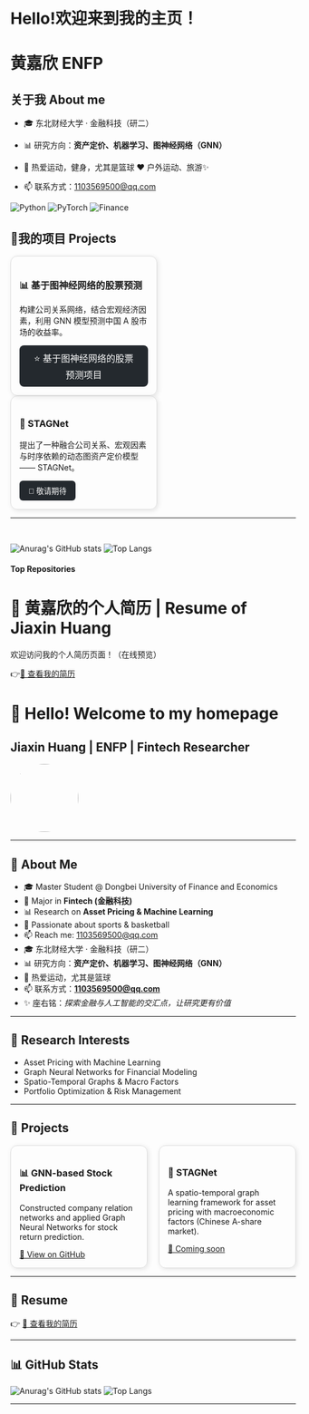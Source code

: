 # Hello!欢迎来到我的主页！ 
# 黄嘉欣  ENFP

## 关于我 About me 

- 🎓 东北财经大学 · 金融科技（研二）
  
- 📊 研究方向：**资产定价、机器学习、图神经网络（GNN）**
  
- 🏀 热爱运动，健身，尤其是篮球   ❤️ 户外运动、旅游✨ 
  
- 📫 联系方式：1103569500@qq.com

![Python](https://img.shields.io/badge/Python-3776AB?logo=python&logoColor=white)
![PyTorch](https://img.shields.io/badge/PyTorch-EE4C2C?logo=pytorch&logoColor=white)
![Finance](https://img.shields.io/badge/Finance-003366?logo=visa&logoColor=white)

## 🚀我的项目 Projects
<div style="border:1px solid #ddd; border-radius:12px; padding:15px; width:45%; box-shadow:2px 2px 8px rgba(0,0,0,0.1);">
  <h3>📊 基于图神经网络的股票预测</h3>
  <p>构建公司关系网络，结合宏观经济因素，利用 GNN 模型预测中国 A 股市场的收益率。</p>
  <a href="https://github.com/jxxx9191/Return-Construction-Graph-Network-and-Prediction" target="_blank" style="text-decoration:none;">
    <button style="padding:10px 20px; font-size:16px; border-radius:8px; cursor:pointer; background-color:#24292e; color:white; border:none;">
      ⭐ 基于图神经网络的股票预测项目
    </button>
  </a>
</div>


  <div style="border:1px solid #ddd; border-radius:12px; padding:15px; width:45%; box-shadow:2px 2px 8px rgba(0,0,0,0.1);">
    <h3>📑 STAGNet</h3>
    <p>提出了一种融合公司关系、宏观因素与时序依赖的动态图资产定价模型 —— STAGNet。</p>
    <a href="#" target="_blank">
      <button style="padding:8px 16px; border-radius:6px; cursor:pointer; background-color:#24292e; color:white; border:none;">🔗 敬请期待</button>
    </a>
  </div>

</div>

---

<br />

![Anurag's GitHub stats](https://github-readme-stats.vercel.app/api?username=jxxx9191&show_icons=true&theme=radical)
![Top Langs](https://github-readme-stats.vercel.app/api/top-langs/?username=jxxx9191)


#### Top Repositories

# 💼 黄嘉欣的个人简历 | Resume of Jiaxin Huang

 欢迎访问我的个人简历页面！（在线预览）

👉<a href="/黄嘉欣个人简历.pdf" target="_blank">📄 查看我的简历</a>


# 👋 Hello! Welcome to my homepage  
## Jiaxin Huang | ENFP | Fintech Researcher  

<img src="avatar.jpg" width="120" style="border-radius:50%">

---

## 🌟 About Me
- 🎓 Master Student @ Dongbei University of Finance and Economics  
- 💼 Major in **Fintech (金融科技)**  
- 📊 Research on **Asset Pricing & Machine Learning**  
- 🏀 Passionate about sports & basketball  
- 📫 Reach me: 1103569500@qq.com  
- 🎓 东北财经大学 · 金融科技（研二）  
- 📊 研究方向：**资产定价、机器学习、图神经网络（GNN）**  
- 🏀 热爱运动，尤其是篮球  
- 📫 联系方式：**1103569500@qq.com**  
- ✨ 座右铭：*探索金融与人工智能的交汇点，让研究更有价值* 
---

## 🔬 Research Interests
- Asset Pricing with Machine Learning  
- Graph Neural Networks for Financial Modeling  
- Spatio-Temporal Graphs & Macro Factors  
- Portfolio Optimization & Risk Management  

---

## 🚀 Projects
<div style="display:flex; gap:20px;">
  
  <div style="border:1px solid #ddd; border-radius:12px; padding:15px; width:45%; box-shadow:2px 2px 8px rgba(0,0,0,0.1);">
    <h3>📊 GNN-based Stock Prediction</h3>
    <p>Constructed company relation networks and applied Graph Neural Networks for stock return prediction.</p>
    <a href="https://github.com/jxxx9191/Return-Construction-Graph-Network-and-Prediction" target="_blank">🔗 View on GitHub</a>
  </div>

  <div style="border:1px solid #ddd; border-radius:12px; padding:15px; width:45%; box-shadow:2px 2px 8px rgba(0,0,0,0.1);">
    <h3>📑 STAGNet</h3>
    <p>A spatio-temporal graph learning framework for asset pricing with macroeconomic factors (Chinese A-share market).</p>
    <a href="#">🔗 Coming soon</a>
  </div>

</div>

---

## 📄 Resume
👉 <a href="/黄嘉欣个人简历.pdf" target="_blank">📄 查看我的简历</a>

---

## 📊 GitHub Stats
![Anurag's GitHub stats](https://github-readme-stats.vercel.app/api?username=jxxx9191&show_icons=true&theme=radical)
![Top Langs](https://github-readme-stats.vercel.app/api/top-langs/?username=jxxx9191)

---

